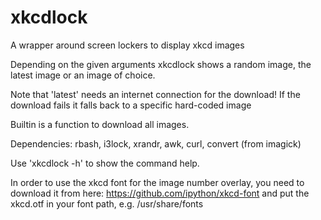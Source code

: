 # xkcdlock
A wrapper around screen lockers to display xkcd images

Depending on the given arguments xkcdlock shows a random image, the latest
image or an image of choice.

Note that 'latest' needs an internet connection for the download!
If the download fails it falls back to a specific hard-coded image

Builtin is a function to download all images.

Dependencies: rbash, i3lock, xrandr, awk, curl,
              convert (from imagick)

Use 'xkcdlock -h' to show the command help.

In order to use the xkcd font for the image number overlay,
you need to download it from here: https://github.com/ipython/xkcd-font
and put the xkcd.otf in your font path, e.g. /usr/share/fonts
